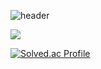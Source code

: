 ![header](https://capsule-render.vercel.app/api?type=Waving&color=gradient&text=%20QAQA%20&height=200&fontSize=50&textBg=true)

<img src="https://img.shields.io/badge/Java-007396?style=flat&logo=Java&logoColor=white" />

[![Solved.ac Profile](http://mazassumnida.wtf/api/v2/generate_badge?boj=qpale)](https://solved.ac/qpale/)
